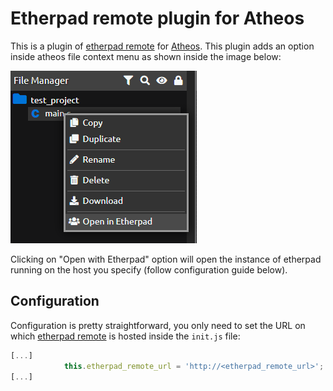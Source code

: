 # Etherpad remote plugin for Atheos
This is a plugin of [etherpad remote](https://github.com/driverfury/etherpad-remote) for [Atheos](https://github.com/Atheos/Atheos).
This plugin adds an option inside atheos file context menu as shown inside the image below:

![Screenshot](https://github.com/driverfury/etherpad-remote-atheos/blob/main/screenshots/plugin.png?raw=true)

Clicking on "Open with Etherpad" option will open the instance of etherpad running on the host you specify (follow configuration guide below).
## Configuration
Configuration is pretty straightforward, you only need to set the URL on which [etherpad remote](https://github.com/driverfury/etherpad-remote) is hosted inside the ```init.js``` file:
```javascript
[...]
            this.etherpad_remote_url = 'http://<etherpad_remote_url>';
[...]
```
